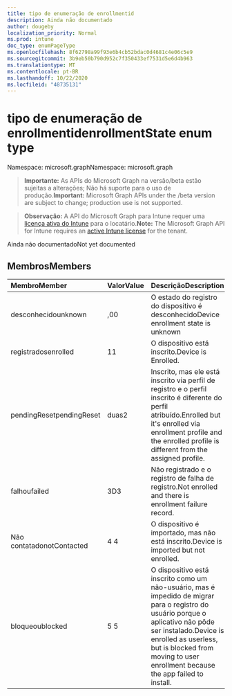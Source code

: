 ```yaml
---
title: tipo de enumeração de enrollmentid
description: Ainda não documentado
author: dougeby
localization_priority: Normal
ms.prod: intune
doc_type: enumPageType
ms.openlocfilehash: 8f62798a99f93e6b4cb52bdac0d4681c4e06c5e9
ms.sourcegitcommit: 3b9eb50b790d952c7f350433ef7531d5e6d4b963
ms.translationtype: MT
ms.contentlocale: pt-BR
ms.lasthandoff: 10/22/2020
ms.locfileid: "48735131"
---
```

# <a name="enrollmentstate-enum-type"></a><span data-ttu-id="c891d-103">tipo de enumeração de enrollmentid</span><span class="sxs-lookup"><span data-stu-id="c891d-103">enrollmentState enum type</span></span>

<span data-ttu-id="c891d-104">Namespace: microsoft.graph</span><span class="sxs-lookup"><span data-stu-id="c891d-104">Namespace: microsoft.graph</span></span>

> <span data-ttu-id="c891d-105">**Importante:** As APIs do Microsoft Graph na versão/beta estão sujeitas a alterações; Não há suporte para o uso de produção.</span><span class="sxs-lookup"><span data-stu-id="c891d-105">**Important:** Microsoft Graph APIs under the /beta version are subject to change; production use is not supported.</span></span>

> <span data-ttu-id="c891d-106">**Observação:** A API do Microsoft Graph para Intune requer uma [licença ativa do Intune](https://go.microsoft.com/fwlink/?linkid=839381) para o locatário.</span><span class="sxs-lookup"><span data-stu-id="c891d-106">**Note:** The Microsoft Graph API for Intune requires an [active Intune license](https://go.microsoft.com/fwlink/?linkid=839381) for the tenant.</span></span>

<span data-ttu-id="c891d-107">Ainda não documentado</span><span class="sxs-lookup"><span data-stu-id="c891d-107">Not yet documented</span></span>

## <a name="members"></a><span data-ttu-id="c891d-108">Membros</span><span class="sxs-lookup"><span data-stu-id="c891d-108">Members</span></span>
|<span data-ttu-id="c891d-109">Membro</span><span class="sxs-lookup"><span data-stu-id="c891d-109">Member</span></span>|<span data-ttu-id="c891d-110">Valor</span><span class="sxs-lookup"><span data-stu-id="c891d-110">Value</span></span>|<span data-ttu-id="c891d-111">Descrição</span><span class="sxs-lookup"><span data-stu-id="c891d-111">Description</span></span>|
|:---|:---|:---|
|<span data-ttu-id="c891d-112">desconhecido</span><span class="sxs-lookup"><span data-stu-id="c891d-112">unknown</span></span>|<span data-ttu-id="c891d-113">,0</span><span class="sxs-lookup"><span data-stu-id="c891d-113">0</span></span>|<span data-ttu-id="c891d-114">O estado do registro do dispositivo é desconhecido</span><span class="sxs-lookup"><span data-stu-id="c891d-114">Device enrollment state is unknown</span></span>|
|<span data-ttu-id="c891d-115">registrados</span><span class="sxs-lookup"><span data-stu-id="c891d-115">enrolled</span></span>|<span data-ttu-id="c891d-116">1</span><span class="sxs-lookup"><span data-stu-id="c891d-116">1</span></span>|<span data-ttu-id="c891d-117">O dispositivo está inscrito.</span><span class="sxs-lookup"><span data-stu-id="c891d-117">Device is Enrolled.</span></span>|
|<span data-ttu-id="c891d-118">pendingReset</span><span class="sxs-lookup"><span data-stu-id="c891d-118">pendingReset</span></span>|<span data-ttu-id="c891d-119">duas</span><span class="sxs-lookup"><span data-stu-id="c891d-119">2</span></span>|<span data-ttu-id="c891d-120">Inscrito, mas ele está inscrito via perfil de registro e o perfil inscrito é diferente do perfil atribuído.</span><span class="sxs-lookup"><span data-stu-id="c891d-120">Enrolled but it's enrolled via enrollment profile and the enrolled profile is different from the assigned profile.</span></span>|
|<span data-ttu-id="c891d-121">falhou</span><span class="sxs-lookup"><span data-stu-id="c891d-121">failed</span></span>|<span data-ttu-id="c891d-122">3D</span><span class="sxs-lookup"><span data-stu-id="c891d-122">3</span></span>|<span data-ttu-id="c891d-123">Não registrado e o registro de falha de registro.</span><span class="sxs-lookup"><span data-stu-id="c891d-123">Not enrolled and there is enrollment failure record.</span></span>|
|<span data-ttu-id="c891d-124">Não contatado</span><span class="sxs-lookup"><span data-stu-id="c891d-124">notContacted</span></span>|<span data-ttu-id="c891d-125">4 </span><span class="sxs-lookup"><span data-stu-id="c891d-125">4</span></span>|<span data-ttu-id="c891d-126">O dispositivo é importado, mas não está inscrito.</span><span class="sxs-lookup"><span data-stu-id="c891d-126">Device is imported but not enrolled.</span></span>|
|<span data-ttu-id="c891d-127">bloqueou</span><span class="sxs-lookup"><span data-stu-id="c891d-127">blocked</span></span>|<span data-ttu-id="c891d-128">5 </span><span class="sxs-lookup"><span data-stu-id="c891d-128">5</span></span>|<span data-ttu-id="c891d-129">O dispositivo está inscrito como um não-usuário, mas é impedido de migrar para o registro do usuário porque o aplicativo não pôde ser instalado.</span><span class="sxs-lookup"><span data-stu-id="c891d-129">Device is enrolled as userless, but is blocked from moving to user enrollment because the app failed to install.</span></span>|





